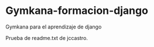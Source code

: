 # Gymkana-formacion-django
Gymkana para el aprendizaje de django

Prueba de readme.txt de jccastro.
